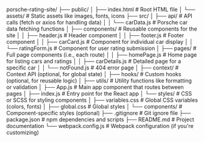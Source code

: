 porsche-rating-site/
├── public/
│   ├── index.html        # Root HTML file
│   └── assets/           # Static assets like images, fonts, icons
├── src/
│   ├── api/              # API calls (fetch or axios for handling data)
│   │   └── carData.js    # Porsche car data fetching functions
│   ├── components/       # Reusable components for the site
│   │   ├── header.js     # Header component
│   │   ├── footer.js     # Footer component
│   │   ├── carCard.js    # Component for individual car display
│   │   └── ratingForm.js # Component for user rating submission
│   ├── pages/            # Full page components (i.e., each route)
│   │   ├── homePage.js   # Home page for listing cars and ratings
│   │   ├── carDetails.js # Detailed page for a specific car
│   │   └── notFound.js   # 404 error page
│   ├── context/          # Context API (optional, for global state)
│   ├── hooks/            # Custom hooks (optional, for reusable logic)
│   ├── utils/            # Utility functions like formatting or validation
│   ├── App.js            # Main app component that routes between pages
│   ├── index.js          # Entry point for the React app
│   └── styles/           # CSS or SCSS for styling components
│       ├── variables.css # Global CSS variables (colors, fonts)
│       ├── global.css    # Global styles
│       └── components/   # Component-specific styles (optional)
├── .gitignore            # Git ignore file
├── package.json          # npm dependencies and scripts
├── README.md             # Project documentation
└── webpack.config.js     # Webpack configuration (if you're customizing)
